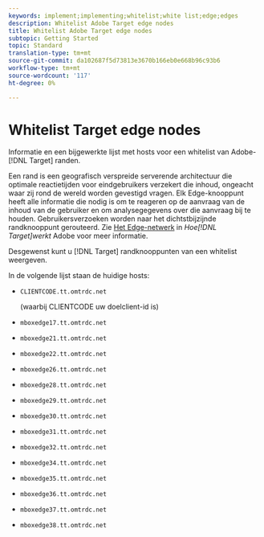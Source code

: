 ```yaml
---
keywords: implement;implementing;whitelist;white list;edge;edges
description: Whitelist Adobe Target edge nodes
title: Whitelist Adobe Target edge nodes
subtopic: Getting Started
topic: Standard
translation-type: tm+mt
source-git-commit: da102687f5d73813e3670b166eb0e668b96c93b6
workflow-type: tm+mt
source-wordcount: '117'
ht-degree: 0%

---
```



# Whitelist Target edge nodes

Informatie en een bijgewerkte lijst met hosts voor een whitelist van Adobe- [!DNL Target] randen.

Een rand is een geografisch verspreide serverende architectuur die optimale reactietijden voor eindgebruikers verzekert die inhoud, ongeacht waar zij rond de wereld worden gevestigd vragen. Elk Edge-knooppunt heeft alle informatie die nodig is om te reageren op de aanvraag van de inhoud van de gebruiker en om analysegegevens over die aanvraag bij te houden. Gebruikersverzoeken worden naar het dichtstbijzijnde randknooppunt gerouteerd. Zie [Het Edge-netwerk](/help/c-intro/how-target-works.md#concept_0AE2ED8E9DE64288A8B30FCBF1040934) in *Hoe[!DNL Target]werkt* Adobe voor meer informatie.

Desgewenst kunt u [!DNL Target] randknooppunten van een whitelist weergeven.

In de volgende lijst staan de huidige hosts:

* `CLIENTCODE.tt.omtrdc.net`

   (waarbij CLIENTCODE uw doelclient-id is)

* `mboxedge17.tt.omtrdc.net`
* `mboxedge21.tt.omtrdc.net`
* `mboxedge22.tt.omtrdc.net`
* `mboxedge26.tt.omtrdc.net`
* `mboxedge28.tt.omtrdc.net`
* `mboxedge29.tt.omtrdc.net`
* `mboxedge30.tt.omtrdc.net`
* `mboxedge31.tt.omtrdc.net`
* `mboxedge32.tt.omtrdc.net`
* `mboxedge34.tt.omtrdc.net`
* `mboxedge35.tt.omtrdc.net`
* `mboxedge36.tt.omtrdc.net`
* `mboxedge37.tt.omtrdc.net`
* `mboxedge38.tt.omtrdc.net`